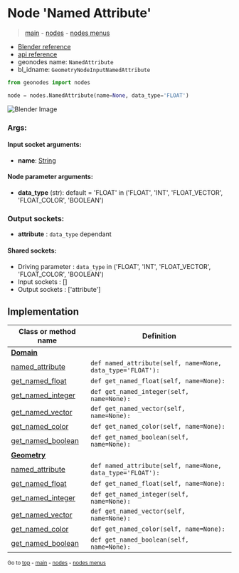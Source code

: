 # Node 'Named Attribute'

> [main](../structure.md) - [nodes](nodes.md) - [nodes menus](nodes_menus.md)

- [Blender reference](https://docs.blender.org/manual/en/latest/modeling/geometry_nodes/input/named_attribute.html)
- [api reference](https://docs.blender.org/api/current/bpy.types.GeometryNodeInputNamedAttribute.html)
- geonodes name: `NamedAttribute`
- bl_idname: `GeometryNodeInputNamedAttribute`

```python
from geonodes import nodes

node = nodes.NamedAttribute(name=None, data_type='FLOAT')
```

![Blender Image](https://docs.blender.org/manual/en/latest/_images/node-types_GeometryNodeInputNamedAttribute.webp)

### Args:

#### Input socket arguments:

- **name**: [String](String.md)

#### Node parameter arguments:

- **data_type** (str): default = 'FLOAT' in ('FLOAT', 'INT', 'FLOAT_VECTOR', 'FLOAT_COLOR', 'BOOLEAN')

### Output sockets:

- **attribute** : ``data_type`` dependant

#### Shared sockets:

- Driving parameter : ``data_type`` in ('FLOAT', 'INT', 'FLOAT_VECTOR', 'FLOAT_COLOR', 'BOOLEAN')
- Input sockets  : []
- Output sockets : ['attribute']
## Implementation

| Class or method name | Definition |
|----------------------|------------|
| **[Domain](Domain.md)** |
| [named_attribute](Domain.md#named_attribute) | `def named_attribute(self, name=None, data_type='FLOAT'):` |
| [get_named_float](Domain.md#get_named_float) | `def get_named_float(self, name=None):` |
| [get_named_integer](Domain.md#get_named_integer) | `def get_named_integer(self, name=None):` |
| [get_named_vector](Domain.md#get_named_vector) | `def get_named_vector(self, name=None):` |
| [get_named_color](Domain.md#get_named_color) | `def get_named_color(self, name=None):` |
| [get_named_boolean](Domain.md#get_named_boolean) | `def get_named_boolean(self, name=None):` |
| **[Geometry](Geometry.md)** |
| [named_attribute](Geometry.md#named_attribute) | `def named_attribute(self, name=None, data_type='FLOAT'):` |
| [get_named_float](Geometry.md#get_named_float) | `def get_named_float(self, name=None):` |
| [get_named_integer](Geometry.md#get_named_integer) | `def get_named_integer(self, name=None):` |
| [get_named_vector](Geometry.md#get_named_vector) | `def get_named_vector(self, name=None):` |
| [get_named_color](Geometry.md#get_named_color) | `def get_named_color(self, name=None):` |
| [get_named_boolean](Geometry.md#get_named_boolean) | `def get_named_boolean(self, name=None):` |

<sub>Go to [top](#node-Named-Attribute) - [main](../structure.md) - [nodes](nodes.md) - [nodes menus](nodes_menus.md)</sub>

